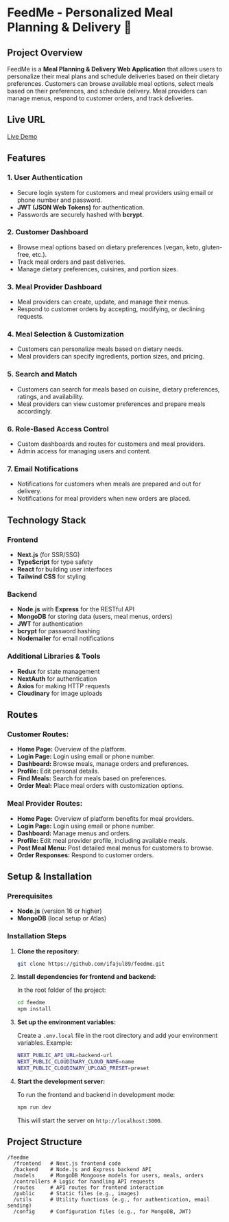 # FeedMe - Personalized Meal Planning & Delivery 🍱

## Project Overview

FeedMe is a **Meal Planning & Delivery Web Application** that allows users to personalize their meal plans and schedule deliveries based on their dietary preferences. Customers can browse available meal options, select meals based on their preferences, and schedule delivery. Meal providers can manage menus, respond to customer orders, and track deliveries.

## Live URL

[Live Demo](https://feedme-meal.vercel.app/)

## Features

### 1. **User Authentication**

- Secure login system for customers and meal providers using email or phone number and password.
- **JWT (JSON Web Tokens)** for authentication.
- Passwords are securely hashed with **bcrypt**.

### 2. **Customer Dashboard**

- Browse meal options based on dietary preferences (vegan, keto, gluten-free, etc.).
- Track meal orders and past deliveries.
- Manage dietary preferences, cuisines, and portion sizes.

### 3. **Meal Provider Dashboard**

- Meal providers can create, update, and manage their menus.
- Respond to customer orders by accepting, modifying, or declining requests.

### 4. **Meal Selection & Customization**

- Customers can personalize meals based on dietary needs.
- Meal providers can specify ingredients, portion sizes, and pricing.

### 5. **Search and Match**

- Customers can search for meals based on cuisine, dietary preferences, ratings, and availability.
- Meal providers can view customer preferences and prepare meals accordingly.

### 6. **Role-Based Access Control**

- Custom dashboards and routes for customers and meal providers.
- Admin access for managing users and content.

### 7. **Email Notifications**

- Notifications for customers when meals are prepared and out for delivery.
- Notifications for meal providers when new orders are placed.

## Technology Stack

### Frontend

- **Next.js** (for SSR/SSG)
- **TypeScript** for type safety
- **React** for building user interfaces
- **Tailwind CSS** for styling

### Backend

- **Node.js** with **Express** for the RESTful API
- **MongoDB** for storing data (users, meal menus, orders)
- **JWT** for authentication
- **bcrypt** for password hashing
- **Nodemailer** for email notifications

### Additional Libraries & Tools

- **Redux** for state management
- **NextAuth** for authentication
- **Axios** for making HTTP requests
- **Cloudinary** for image uploads

## Routes

### Customer Routes:

- **Home Page:** Overview of the platform.
- **Login Page:** Login using email or phone number.
- **Dashboard:** Browse meals, manage orders and preferences.
- **Profile:** Edit personal details.
- **Find Meals:** Search for meals based on preferences.
- **Order Meal:** Place meal orders with customization options.

### Meal Provider Routes:

- **Home Page:** Overview of platform benefits for meal providers.
- **Login Page:** Login using email or phone number.
- **Dashboard:** Manage menus and orders.
- **Profile:** Edit meal provider profile, including available meals.
- **Post Meal Menu:** Post detailed meal menus for customers to browse.
- **Order Responses:** Respond to customer orders.

## Setup & Installation

### Prerequisites

- **Node.js** (version 16 or higher)
- **MongoDB** (local setup or Atlas)

### Installation Steps

1. **Clone the repository:**

   ```bash
   git clone https://github.com/ifajul89/feedme.git
   ```

2. **Install dependencies for frontend and backend:**

   In the root folder of the project:

   ```bash
   cd feedme
   npm install
   ```

3. **Set up the environment variables:**

   Create a `.env.local` file in the root directory and add your environment variables. Example:

   ```bash
   NEXT_PUBLIC_API_URL=backend-url
   NEXT_PUBLIC_CLOUDINARY_CLOUD_NAME=name
   NEXT_PUBLIC_CLOUDINARY_UPLOAD_PRESET=preset
   ```

4. **Start the development server:**

   To run the frontend and backend in development mode:

   ```bash
   npm run dev
   ```

   This will start the server on `http://localhost:3000`.

## Project Structure

```
/feedme
  /frontend   # Next.js frontend code
  /backend    # Node.js and Express backend API
  /models     # MongoDB Mongoose models for users, meals, orders
  /controllers # Logic for handling API requests
  /routes     # API routes for frontend interaction
  /public     # Static files (e.g., images)
  /utils      # Utility functions (e.g., for authentication, email sending)
  /config     # Configuration files (e.g., for MongoDB, JWT)
```
